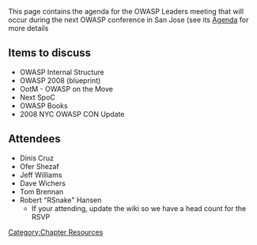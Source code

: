 This page contains the agenda for the OWASP Leaders meeting that will
occur during the next OWASP conference in San Jose (see its
[Agenda](7th_OWASP_AppSec_Conference_-_San_Jose_2007/Agenda "wikilink")
for more details

## Items to discuss

  - OWASP Internal Structure
  - OWASP 2008 (blueprint)
  - OotM - OWASP on the Move
  - Next SpoC
  - OWASP Books
  - 2008 NYC OWASP CON Update

## Attendees

  - Dinis Cruz
  - Ofer Shezaf
  - Jeff Williams
  - Dave Wichers
  - Tom Brennan
  - Robert "RSnake" Hansen
      - If your attending, update the wiki so we have a head count for
        the RSVP

[Category:Chapter Resources](Category:Chapter_Resources "wikilink")